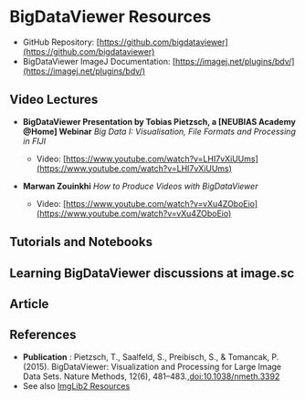 # BigDataViewer Resources

  - GitHub Repository: [https://github.com/bigdataviewer](https://github.com/bigdataviewer)
  - BigDataViewer ImageJ Documentation: [https://imagej.net/plugins/bdv/](https://imagej.net/plugins/bdv/)

 ## Video Lectures

- **BigDataViewer Presentation by Tobias Pietzsch, a [NEUBIAS Academy @Home] Webinar** *Big Data I: Visualisation, File Formats and Processing in FIJI* 
  - Video: [https://www.youtube.com/watch?v=LHI7vXiUUms](https://www.youtube.com/watch?v=LHI7vXiUUms)


- **Marwan Zouinkhi** *How to Produce Videos with BigDataViewer*   
  - Video: [https://www.youtube.com/watch?v=vXu4ZOboEio](https://www.youtube.com/watch?v=vXu4ZOboEio)



## Tutorials and Notebooks

## Learning BigDataViewer discussions at image.sc
 
## Article


## References 
 - **Publication** : Pietzsch, T., Saalfeld, S., Preibisch, S., & Tomancak, P. (2015). BigDataViewer: Visualization and Processing for Large Image Data Sets. Nature Methods, 12(6), 481–483.,[doi:10.1038/nmeth.3392](https://doi:10.1038/nmeth.3392)
- See also [ImgLib2 Resources](link_list_ImgLib2.md)
